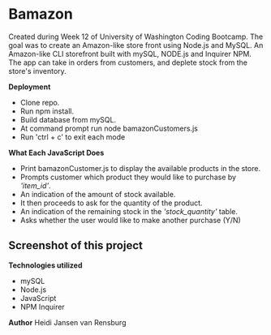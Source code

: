 # Bamazon

Created during Week 12 of University of Washington Coding Bootcamp. The goal was to create an Amazon-like store front using Node.js and MySQL.
An Amazon-like CLI storefront built with mySQL, NODE.js and Inquirer NPM. The app can take in orders from customers, and deplete stock from the store's inventory.

**Deployment**

* Clone repo.
* Run npm install.
* Build database from mySQL. 
* At command prompt run node bamazonCustomers.js
* Run 'ctrl + c' to exit each mode

**What Each JavaScript Does**

* Print bamazonCustomer.js to display the available products in the store.
* Prompts customer which product they would like to purchase by *'item_id'*.
* An indication of the amount of stock available.
* It then proceeds to ask for the quantity of the product.
* An indication of the remaining stock in the *'stock_quantity'* table.
* Asks whether the user would like to make another purchase (Y/N)

## Screenshot of this project




**Technologies utilized**
 
* mySQL
* Node.js
* JavaScript
* NPM Inquirer

**Author**
Heidi Jansen van Rensburg

